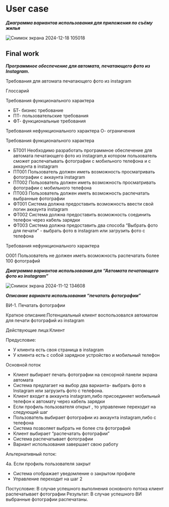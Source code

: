 # User case
***Диаграмма вариантов использования для приложения по съёму жилья***

![Снимок экрана 2024-12-18 105018](https://github.com/user-attachments/assets/f6f17ee7-e0af-4537-9662-cacb27c643d2)


## Final work


***Программное обеспечение для автомата, печатающего фото из Instagram.***

Требования для автомата печатающего фото из instagram

Глоссарий

Требования функционального характера
+ БТ- бизнес требование
+ ПТ- пользовательские требования
+ ФТ- функциональные требования

Требования нефункционального характера
О- ограничения

Требования функционального характера

- БТ001 Необходимо разработать программное обеспечение для автомата печатающего фото из instagram,в котором пользователь сможет распечатывать фотографии с мобильного телефона и с аккаунта в instagram
- ПТ001 Пользователь должен иметь возможность просматривать фотографии с аккаунта instagram 
- ПТ002 Пользователь должен иметь возможность просматривать фотографии с мобильного телефона
- ПТ003 Пользователь должен иметь возможность распечатать выбранные фотографии 
- ФТ001 Система должна предоставить возможность ввести свой логин  аккаунта instagram
- ФТ002 Система должна предоставить возможность соединить телефон  через кабель зарядки
- ФТ003 Система должна предоставить  два способа “Выбрать фото для печати” - выбрать фото в instagram или загрузить фото с телефона

Требования нефункционального характера

О001 Пользователь не должен иметь возможность распечатать более 100 фотографий




***Диаграмма вариантов использования для “Автомата печатающего фото из instagram”***



![Снимок экрана 2024-11-12 134608](https://github.com/user-attachments/assets/3bee6786-05c6-4d62-b5cc-79f07463ce33)



***Описание варианта использования “печатать фотографии”***

ВИ-1. Печатать фотографии

Краткое описание:Потенциальный клиент воспользовался автоматом для печати фотографий из instagram  

Действующие лица:Клиент

Предусловие:
- У клиента есть своя страница в instagram
- У клиента есть с собой зарядное устройство и мобильный телефон

Основной поток

* Клиент выбирает печать фотографии на сенсорной панели экрана автомата
* Система предлагает на выбор два варианта-  выбрать фото в Instagram или загрузить фото с телефона.
* Клиент входит в аккаунта instagram,либо присоединяет мобильный телефон к автомату через кабель зарядки  
* Если профиль пользователя открыт , то управление переходит на следующий шаг
* Пользователь выбирает фотографии из аккаунта instagram,либо с телефона
* Система позволяет выбрать не более ста фотографий
* Клиент выбирает “распечатать фотографии”
* Система распечатывает фотографии
* Вариант использования завершает свою работу

Альтернативный поток:

4а. Если профиль пользователя закрыт
- Система отображает уведомление  о закрытом профиле
- Управление переходит на шаг 2

Постусловие:
В случае успешного выполнения основного потока клиент распечатывает фотографии
Результат:
В случае успешного ВИ выбранные фотографии распечатаны.

 
